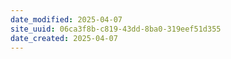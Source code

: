 ```yaml
---
date_modified: 2025-04-07
site_uuid: 06ca3f8b-c819-43dd-8ba0-319eef51d355
date_created: 2025-04-07
---
```


